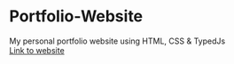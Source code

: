 # Portfolio-Website
My personal portfolio website using HTML, CSS &amp; TypedJs </br>
<a href="https://myself-rion.github.io/Portfolio-Website/">Link to website</a>

